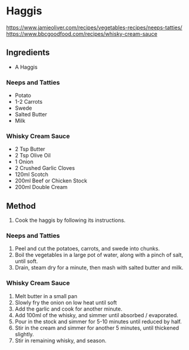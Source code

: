# Haggis

https://www.jamieoliver.com/recipes/vegetables-recipes/neeps-tatties/ \
https://www.bbcgoodfood.com/recipes/whisky-cream-sauce

## Ingredients

- A Haggis

### Neeps and Tatties

- Potato
- 1-2 Carrots
- Swede
- Salted Butter
- Milk

### Whisky Cream Sauce

- 2 Tsp Butter
- 2 Tsp Olive Oil
- 1 Onion
- 2 Crushed Garlic Cloves
- 120ml Scotch
- 200ml Beef or Chicken Stock
- 200ml Double Cream


## Method

1. Cook the haggis by following its instructions.

### Neeps and Tatties

1. Peel and cut the potatoes, carrots, and swede into chunks.
2. Boil the vegetables in a large pot of water, along with a pinch of salt, until soft.
3. Drain, steam dry for a minute, then mash with salted butter and milk.

### Whisky Cream Sauce

1. Melt butter in a small pan
2. Slowly fry the onion on low heat until soft
3. Add the garlic and cook for another minute.
4. Add 100ml of the whisky, and simmer until absorbed / evaporated.
5. Pour in the stock and simmer for 5-10 minutes until reduced by half.
6. Stir in the cream and simmer for another 5 minutes, until thickened slightly.
7. Stir in remaining whisky, and season.

